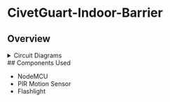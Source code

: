 # CivetGuart-Indoor-Barrier

## Overview


<details>
<summary>Circuit Diagrams</summary>
<div style="display: flex; justify-content: center;">
  <img src="Pictures/PCB_board.png" alt="PCB_board" width="300" />
  <div style="margin-left: 20px;">
    <img src="Pictures/PCB_schematic.png" alt="PCB_schematic" width="300" />
  </div>
</div>
</details>
## Components Used

- NodeMCU
- PIR Motion Sensor
- Flashlight
  
<br />
